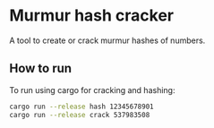 # Murmur hash cracker
A tool to create or crack murmur hashes of numbers.

## How to run
To run using cargo for cracking and hashing:
```sh 
cargo run --release hash 12345678901
cargo run --release crack 537983508
```
